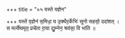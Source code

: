 +++
title = "०५ यस्ते यज्ञेन"

+++
यस्ते॑ य॒ज्ञेन॑ स॒मिधा॒ य उ॒क्थैर॒र्केभिः॑ सूनो सहसो॒ ददा॑शत् ।  
स मर्त्ये॑ष्वमृत॒ प्रचे॑ता रा॒या द्यु॒म्नेन॒ श्रव॑सा॒ वि भा॑ति ॥